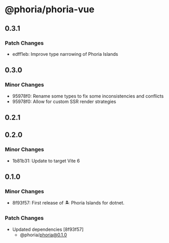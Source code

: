 # @phoria/phoria-vue

## 0.3.1

### Patch Changes

- edff1eb: Improve type narrowing of Phoria Islands

## 0.3.0

### Minor Changes

- 95978f0: Rename some types to fix some inconsistencies and conflicts
- 95978f0: Allow for custom SSR render strategies

## 0.2.1

## 0.2.0

### Minor Changes

- 1b81b31: Update to target Vite 6

## 0.1.0

### Minor Changes

- 8f93f57: First release of 🏝️ Phoria Islands for dotnet.

### Patch Changes

- Updated dependencies [8f93f57]
  - @phoria/phoria@0.1.0
